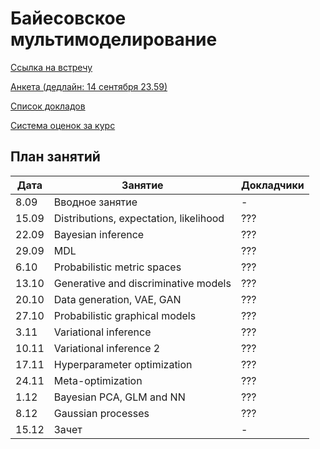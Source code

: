 # Байесовское мультимоделирование

[Ссылка на встречу](http://m1p.org/go_zoom2)

[Анкета (дедлайн: 14 сентября 23.59)](https://forms.gle/CJUj2UpYYjZxAA3F9)



[Список докладов](talks.md)

[Система оценок за курс](tasks.md)


## План занятий
|Дата|Занятие|Докладчики|
| --- | --- | --- |
| 8.09 |   Вводное занятие      | -  |
| 15.09 |   Distributions, expectation, likelihood      | ??? |
| 22.09 |   Bayesian inference      | ???  |
| 29.09 |   MDL      | ???  |
| 6.10 |   Probabilistic metric spaces     | ??? |
| 13.10 |   Generative and discriminative models      | ??? |
| 20.10 |   Data generation, VAE, GAN      | ??? |
| 27.10 |   Probabilistic graphical models       | ??? |
| 3.11 |   Variational inference       | ??? |
| 10.11 |   Variational inference 2      | ??? |
| 17.11 |   Hyperparameter optimization     | ??? |
| 24.11 |   Meta-optimization     | ??? |
| 1.12 |   Bayesian PCA, GLM and NN      | ??? |
| 8.12 |   Gaussian processes      | ??? |
| 15.12 |   Зачет     | - |


